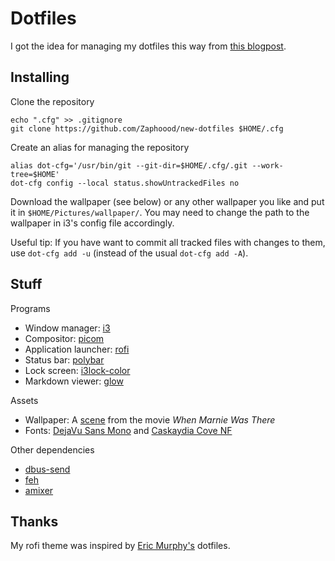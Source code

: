 # Dotfiles
I got the idea for managing my dotfiles this way from [this blogpost](https://www.ackama.com/what-we-think/the-best-way-to-store-your-dotfiles-a-bare-git-repository-explained/).

## Installing
Clone the repository
```
echo ".cfg" >> .gitignore
git clone https://github.com/Zaphoood/new-dotfiles $HOME/.cfg
```

Create an alias for managing the repository
```
alias dot-cfg='/usr/bin/git --git-dir=$HOME/.cfg/.git --work-tree=$HOME'
dot-cfg config --local status.showUntrackedFiles no
```

Download the wallpaper (see below) or any other wallpaper you like and put it in `$HOME/Pictures/wallpaper/`. You may need to change the path to the wallpaper in i3's config file accordingly.

Useful tip: If you have want to commit all tracked files with changes to them, use `dot-cfg add -u` (instead of the usual `dot-cfg add -A`).

## Stuff

Programs

 * Window manager: [i3](https://i3wm.org/)
 * Compositor: [picom](https://github.com/yshui/picom)
 * Application launcher: [rofi](https://github.com/davatorium/rofi)
 * Status bar: [polybar](https://github.com/polybar/polybar)
 * Lock screen: [i3lock-color](https://github.com/Raymo111/i3lock-color)
 * Markdown viewer: [glow](https://github.com/charmbracelet/glow)

Assets

 * Wallpaper: A [scene](https://wallpaperaccess.com/download/when-marnie-was-there-2298398) from the movie *When Marnie Was There*
 * Fonts: [DejaVu Sans Mono](https://www.fontsquirrel.com/fonts/dejavu-sans) and [Caskaydia Cove NF](https://eng.m.fontke.com/font/64992431/download/)

Other dependencies
 * [dbus-send](https://linux.die.net/man/1/dbus-send)
 * [feh](https://feh.finalrewind.org/)
 * [amixer](https://linux.die.net/man/1/amixer)

## Thanks
My rofi theme was inspired by [Eric Murphy's](https://github.com/ericmurphyxyz/archrice) dotfiles.
